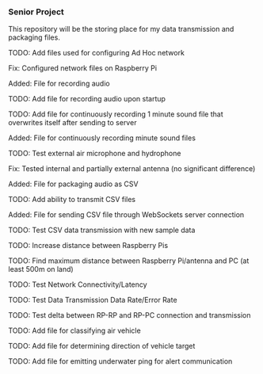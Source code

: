 ### Senior Project

This repository will be the storing place for my data transmission and packaging files.

TODO: Add files used for configuring Ad Hoc network

Fix: Configured network files on Raspberry Pi

Added: File for recording audio

TODO: Add file for recording audio upon startup

TODO: Add file for continuously recording 1 minute sound file that overwrites itself after sending to server

Added: File for continuously recording minute sound files

TODO: Test external air microphone and hydrophone

Fix: Tested internal and partially external antenna (no significant difference)

Added: File for packaging audio as CSV

TODO: Add ability to transmit CSV files

Added: File for sending CSV file through WebSockets server connection

TODO: Test CSV data transmission with new sample data

TODO: Increase distance between Raspberry Pis

TODO: Find maximum distance between Raspberry Pi/antenna and PC (at least 500m on land)

TODO: Test Network Connectivity/Latency

TODO: Test Data Transmission Data Rate/Error Rate

TODO: Test delta between RP-RP and RP-PC connection and transmission

TODO: Add file for classifying air vehicle

TODO: Add file for determining direction of vehicle target

TODO: Add file for emitting underwater ping for alert communication
